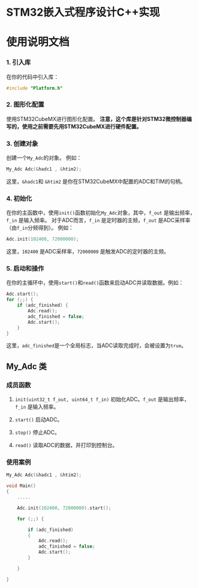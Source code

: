 # STM32嵌入式程序设计C++实现

# 使用说明文档

### 1. 引入库
在你的代码中引入库：
```cpp
#include "Platform.h"
```
### 2. 图形化配置
使用STM32CubeMX进行图形化配置。
**注意，这个库是针对STM32微控制器编写的，使用之前需要先用STM32CubeMX进行硬件配置。**
### 3. 创建对象
创建一个`My_Adc`的对象。 例如：
```cpp
My_Adc Adc(&hadc1 , &htim2);
```
这里，`&hadc1`和 `&htim2` 是你在STM32CubeMX中配置的ADC和TIM的句柄。
### 4. 初始化
在你的主函数中，使用`init()`函数初始化`My_Adc`对象，其中，`f_out` 是输出频率，`f_in` 是输入频率。
对于ADC而言，`f_in` 是定时器的主频，`f_out` 是ADC采样率（由`f_in`分频得到）。
例如：
```cpp
Adc.init(102400, 72000000);
```
这里，`102400` 是ADC采样率，`72000000` 是触发ADC的定时器的主频。
### 5. 启动和操作
在你的主循环中，使用`start()`和`read()`函数来启动ADC并读取数据。例如：
```cpp
Adc.start();
for (;;) {
    if (adc_finished) {
        Adc.read();
        adc_finished = false;
        Adc.start();
    }
}
```
这里，`adc_finished`是一个全局标志，当ADC读取完成时，会被设置为`true`。

## My_Adc 类
### 成员函数
1. `init(uint32_t f_out, uint64_t f_in)`
   初始化ADC。`f_out` 是输出频率，`f_in` 是输入频率。

2. `start()`
   启动ADC。

3. `stop()`
   停止ADC。

4. `read()`
   读取ADC的数据，并打印到控制台。
### 使用案例
```cpp
My_Adc Adc(&hadc1 , &htim2);

void Main()
{
    .....

    Adc.init(102400, 72000000).start();

    for (;;) {

        if (adc_finished)
        {
            Adc.read();
            adc_finished = false;
            Adc.start();
        }

    }

}

```














